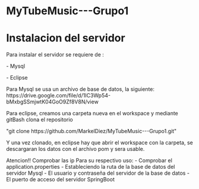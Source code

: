 # MyTubeMusic---Grupo1

<h1>Instalacion del servidor</h1>

<p>Para instalar el servidor se requiere de : </p>
                            <p>- Mysql </p>
                            <p>- Eclipse </p>
<p>Para Mysql se usa un archivo de base de datos, la siguiente: https://drive.google.com/file/d/1IC3Wp54-bMxbgSSmjwtK04GoO9Zf8V8N/view</p>

<p>Para eclipse, creamos una carpeta nueva en el workspace y mediante gitBash clona el repositorio </p>

<p>"git clone https://github.com/MarkelDiez/MyTubeMusic---Grupo1.git"</p>

<p>Y una vez clonado, en eclipse hay que abrir el workspace con la carpeta, se descargaran los datos con el archivo pom y sera usable. </p>

<p>Atencion!! Comprobar las ip Para su respectivo uso:
  - Comprobar el application.properties
        - Estableciendo la ruta de la base de datos del servidor Mysql
        - El usuario y contraseña del servidor de la base de datos
        - El puerto de acceso del servidor SpringBoot</p>
